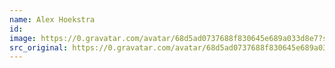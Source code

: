 ```yaml
---
name: Alex Hoekstra
id:
image: https://0.gravatar.com/avatar/68d5ad0737688f830645e689a033d8e7?s=144&amp;d=https%3A%2F%2F0.gravatar.com%2Favatar%2Fad516503a11cd5ca435acc9bb6523536%3Fs%3D48&amp;r=G"
src_original: https://0.gravatar.com/avatar/68d5ad0737688f830645e689a033d8e7?s=48&amp;d=https%3A%2F%2F0.gravatar.com%2Favatar%2Fad516503a11cd5ca435acc9bb6523536%3Fs%3D48&amp;r=G"
---
```


